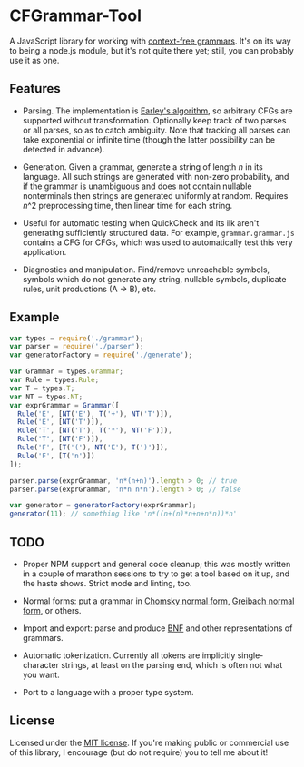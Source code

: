 CFGrammar-Tool
==============

A JavaScript library for working with [context-free grammars](http://en.wikipedia.org/wiki/Context-free_grammar). It's on its way to being a node.js module, but it's not quite there yet; still, you can probably use it as one.


Features
--------

* Parsing. The implementation is [Earley's algorithm](http://en.wikipedia.org/wiki/Earley_parser), so arbitrary CFGs are supported without transformation. Optionally keep track of two parses or all parses, so as to catch ambiguity. Note that tracking all parses can take exponential or infinite time (though the latter possibility can be detected in advance).

* Generation. Given a grammar, generate a string of length *n* in its language. All such strings are generated with non-zero probability, and if the grammar is unambiguous and does not contain nullable nonterminals then strings are generated uniformly at random. Requires *n*^2 preprocessing time, then linear time for each string.
 - Useful for automatic testing when QuickCheck and its ilk aren't generating sufficiently structured data. For example, `grammar.grammar.js` contains a CFG for CFGs, which was used to automatically test this very application. 

* Diagnostics and manipulation. Find/remove unreachable symbols, symbols which do not generate any string, nullable symbols, duplicate rules, unit productions (A -> B), etc.


Example
-------

```javascript
var types = require('./grammar');
var parser = require('./parser');
var generatorFactory = require('./generate');

var Grammar = types.Grammar;
var Rule = types.Rule;
var T = types.T;
var NT = types.NT;
var exprGrammar = Grammar([
  Rule('E', [NT('E'), T('+'), NT('T')]),
  Rule('E', [NT('T')]),
  Rule('T', [NT('T'), T('*'), NT('F')]),
  Rule('T', [NT('F')]),
  Rule('F', [T('('), NT('E'), T(')')]),
  Rule('F', [T('n')])
]);

parser.parse(exprGrammar, 'n*(n+n)').length > 0; // true
parser.parse(exprGrammar, 'n*n n*n').length > 0; // false

var generator = generatorFactory(exprGrammar);
generator(11); // something like 'n*((n+(n)*n+n+n*n))*n'
```

TODO
----

* Proper NPM support and general code cleanup; this was mostly written in a couple of marathon sessions to try to get a tool based on it up, and the haste shows. Strict mode and linting, too.

* Normal forms: put a grammar in [Chomsky normal form](http://en.wikipedia.org/wiki/Chomsky_normal_form), [Greibach normal form](http://en.wikipedia.org/wiki/Greibach_normal_form), or others.

* Import and export: parse and produce [BNF](http://en.wikipedia.org/wiki/Backus%E2%80%93Naur_Form) and other representations of grammars.

* Automatic tokenization. Currently all tokens are implicitly single-character strings, at least on the parsing end, which is often not what you want.

* Port to a language with a proper type system.


License
-------

Licensed under the [MIT license](http://opensource.org/licenses/MIT). If you're making public or commercial use of this library, I encourage (but do not require) you to tell me about it!
